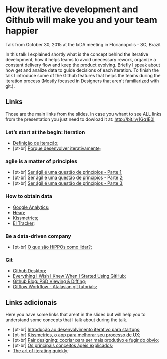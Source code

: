 # How iterative development and Github will make you and your team happier
Talk from October 30, 2015 at the IxDA meeting in Florianopolis - SC, Brazil.

In this talk I explained shortly what is the concept behind the iterative development, how it helps teams to avoid unecessary rework, organize a constant delivery flow and keep the product evolving. Briefly I speak about how get and analize data to guide decisions of each iteration. To finish the talk I introduce some of the Github features that helps the teams during the iteration process (Mostly focused in Designers that aren't familiarized with git.).

## Links
Those are the main links from the slides. In case you whant to see ALL links from the presentation you just need to dowload it at: http://bit.ly/1Gq1E0I

### Let’s start at the begin: Iteration
- [Definição de Iteração](bit.ly/1YUnxRo);
- [pt-br] [Porque desenvolver iterativamente](bit.ly/pqite);

###  agile is a matter of principles
- [pt-br] [Ser ágil é uma questão de princípios - Parte 1](bit.ly/1KVPGOD);
- [pt-br] [Ser ágil é uma questão de princípios - Parte 2](bit.ly/1Lo1UFf);
- [pt-br] [Ser ágil é uma questão de princípios - Parte 3](bit.ly/1iReDmH0);

### How to obtain data
- [Google Analytics](bit.ly/1O8Ouf8);
- [Heap](bit.ly/1FMLqnw);
- [Kissmetrics](kiss.ly/1FLw6YL);
- [El Tracker](bit.ly/1O8ONGT);

### Be a data-driven company
- [pt-br] [O que são HiPPOs  como lidar?](bit.ly/1OM4jtO);

### Git
- [Github Desktop](bit.ly/1PSFDgw);
- [Everything I Wish I Knew When I Started Using GitHub](bit.ly/1N8EVy3);
- [Github Blog: PSD Viewing & Diffing](bit.ly/1VuMfDq);
- [Gitflow Workflow - Atalasian git tutorials](bit.ly/1PSGWMk);

## Links adicionais
Here you have some links that arent in the slides but will help you to understand some concepts that I talk about during the talk.

- [pt-br] [Introdução ao desenvolvimento iterativo para startups](http://bit.ly/1j6yZct);
- [pt-br] [Kissmetrics, o app para melhorar seu processo de UX](http://bit.ly/1VvmeJk);
- [pt-br] [Pair designing: cocriar para ser mais produtivo e fugir do óbvio](http://bit.ly/1OemVCC);
- [pt-br] [Os principais conceitos ágeis explicados](http://bit.ly/1YYfymr);
- [The art of iterating quickly](http://bit.ly/1YYfHpM);
